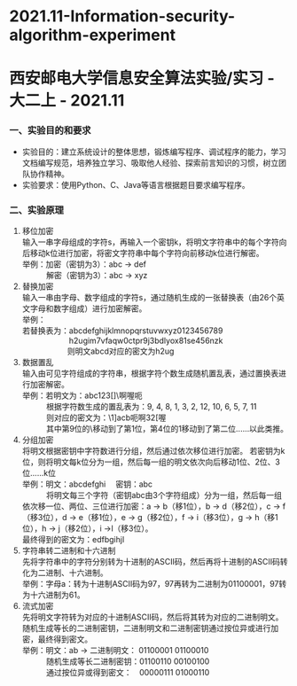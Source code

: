 # 2021.11-Information-security-algorithm-experiment
# 西安邮电大学信息安全算法实验/实习 - 大二上 - 2021.11

### 一、实验目的和要求
- 实验目的：建立系统设计的整体思想，锻炼编写程序、调试程序的能力，学习文档编写规范，培养独立学习、吸取他人经验、探索前言知识的习惯，树立团队协作精神。
- 实验要求：使用Python、C、Java等语言根据题目要求编写程序。

### 二、实验原理
1. 移位加密<br>
输入一串字母组成的字符s，再输入一个密钥k，将明文字符串中的每个字符向后移动k位进行加密，将密文字符串中每个字符向前移动k位进行解密。<br>
举例：加密（密钥为3）：abc -> def<br>
&emsp;&emsp;&ensp;&nbsp;&nbsp;解密（密钥为3）：abc -> xyz
2. 替换加密<br>
输入一串由字母、数字组成的字符s，通过随机生成的一张替换表（由26个英文字母和数字组成）进行加密解密。<br>
举例：<br>若替换表为：abcdefghijklmnopqrstuvwxyz0123456789<br>
&emsp;&emsp;&emsp;&emsp;&emsp;&emsp;h2ugim7vfaqw0ctpr9j3bdlyox81se456nzk
     <br>&emsp;&emsp;&emsp;&emsp;&emsp;&ensp; 则明文abcd对应的密文为h2ug
3. 数据置乱<br>
输入由可见字符组成的字符串，根据字符个数生成随机置乱表，通过置换表进行加密解密。<br>
举例：若明文为：abc123[]\啊喔呃<br>
      &emsp;&emsp;&ensp;&nbsp;&nbsp;根据字符数生成的置乱表为：9, 4, 8, 1, 3, 2, 12, 10, 6, 5, 7, 11<br>
      &emsp;&emsp;&ensp;&nbsp;&nbsp;则对应的密文为：\1]acb呃啊32[喔<br>
&emsp;&emsp;&ensp;&nbsp;&nbsp;其中第9位的\移动到了第1位，第4位的1移动到了第二位......以此类推。
4. 分组加密<br>
将明文根据密钥中字符数进行分组，然后通过依次移位进行加密。
若密钥为k位，则将明文每k位分为一组，然后每一组的明文依次向后移动1位、2位、3位......k位<br>
举例：明文：abcdefghi  &emsp;密钥：abc<br>
&emsp;&emsp;&ensp;&nbsp;&nbsp;将明文每三个字符（密钥abc由3个字符组成）分为一组，然后每一组依次移一位、两位、三位进行加密：a -> b（移1位），b -> d（移2位），c -> f（移3位），d -> e（移1位），e -> g（移2位），f -> i（移3位），g -> h（移1位），h -> j（移2位），i ->l（移3位）。<br>
最终得到的密文为：edfbgihjl
5. 字符串转二进制和十六进制<br>
先将字符串中的字符分别转为十进制的ASCII码，然后再将十进制的ASCII码转化为二进制、十六进制。<br>
举例：字母a：转为十进制ASCII码为97，97再转为二进制为01100001，97转为十六进制为61。
6. 流式加密<br>
先将明文字符转为对应的十进制ASCII码，然后将其转为对应的二进制明文。随机生成等长的二进制密钥，二进制明文和二进制密钥通过按位异或进行加密，最终得到密文。<br>
举例：明文：ab  ->  二进制明文：&nbsp;01100001 01100010<br>
&emsp;&emsp;&ensp;&nbsp;&nbsp;随机生成等长二进制密钥：01100110 00100100<br>
&emsp;&emsp;&ensp;&nbsp;&nbsp;通过按位异或得到密文：&emsp;00000111 01000110
